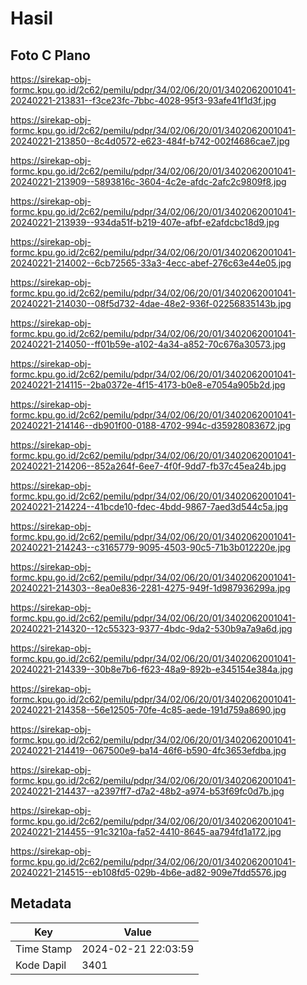 # Hasil

## Foto C Plano

https://sirekap-obj-formc.kpu.go.id/2c62/pemilu/pdpr/34/02/06/20/01/3402062001041-20240221-213831--f3ce23fc-7bbc-4028-95f3-93afe41f1d3f.jpg

https://sirekap-obj-formc.kpu.go.id/2c62/pemilu/pdpr/34/02/06/20/01/3402062001041-20240221-213850--8c4d0572-e623-484f-b742-002f4686cae7.jpg

https://sirekap-obj-formc.kpu.go.id/2c62/pemilu/pdpr/34/02/06/20/01/3402062001041-20240221-213909--5893816c-3604-4c2e-afdc-2afc2c9809f8.jpg

https://sirekap-obj-formc.kpu.go.id/2c62/pemilu/pdpr/34/02/06/20/01/3402062001041-20240221-213939--934da51f-b219-407e-afbf-e2afdcbc18d9.jpg

https://sirekap-obj-formc.kpu.go.id/2c62/pemilu/pdpr/34/02/06/20/01/3402062001041-20240221-214002--6cb72565-33a3-4ecc-abef-276c63e44e05.jpg

https://sirekap-obj-formc.kpu.go.id/2c62/pemilu/pdpr/34/02/06/20/01/3402062001041-20240221-214030--08f5d732-4dae-48e2-936f-02256835143b.jpg

https://sirekap-obj-formc.kpu.go.id/2c62/pemilu/pdpr/34/02/06/20/01/3402062001041-20240221-214050--ff01b59e-a102-4a34-a852-70c676a30573.jpg

https://sirekap-obj-formc.kpu.go.id/2c62/pemilu/pdpr/34/02/06/20/01/3402062001041-20240221-214115--2ba0372e-4f15-4173-b0e8-e7054a905b2d.jpg

https://sirekap-obj-formc.kpu.go.id/2c62/pemilu/pdpr/34/02/06/20/01/3402062001041-20240221-214146--db901f00-0188-4702-994c-d35928083672.jpg

https://sirekap-obj-formc.kpu.go.id/2c62/pemilu/pdpr/34/02/06/20/01/3402062001041-20240221-214206--852a264f-6ee7-4f0f-9dd7-fb37c45ea24b.jpg

https://sirekap-obj-formc.kpu.go.id/2c62/pemilu/pdpr/34/02/06/20/01/3402062001041-20240221-214224--41bcde10-fdec-4bdd-9867-7aed3d544c5a.jpg

https://sirekap-obj-formc.kpu.go.id/2c62/pemilu/pdpr/34/02/06/20/01/3402062001041-20240221-214243--c3165779-9095-4503-90c5-71b3b012220e.jpg

https://sirekap-obj-formc.kpu.go.id/2c62/pemilu/pdpr/34/02/06/20/01/3402062001041-20240221-214303--8ea0e836-2281-4275-949f-1d987936299a.jpg

https://sirekap-obj-formc.kpu.go.id/2c62/pemilu/pdpr/34/02/06/20/01/3402062001041-20240221-214320--12c55323-9377-4bdc-9da2-530b9a7a9a6d.jpg

https://sirekap-obj-formc.kpu.go.id/2c62/pemilu/pdpr/34/02/06/20/01/3402062001041-20240221-214339--30b8e7b6-f623-48a9-892b-e345154e384a.jpg

https://sirekap-obj-formc.kpu.go.id/2c62/pemilu/pdpr/34/02/06/20/01/3402062001041-20240221-214358--56e12505-70fe-4c85-aede-191d759a8690.jpg

https://sirekap-obj-formc.kpu.go.id/2c62/pemilu/pdpr/34/02/06/20/01/3402062001041-20240221-214419--067500e9-ba14-46f6-b590-4fc3653efdba.jpg

https://sirekap-obj-formc.kpu.go.id/2c62/pemilu/pdpr/34/02/06/20/01/3402062001041-20240221-214437--a2397ff7-d7a2-48b2-a974-b53f69fc0d7b.jpg

https://sirekap-obj-formc.kpu.go.id/2c62/pemilu/pdpr/34/02/06/20/01/3402062001041-20240221-214455--91c3210a-fa52-4410-8645-aa794fd1a172.jpg

https://sirekap-obj-formc.kpu.go.id/2c62/pemilu/pdpr/34/02/06/20/01/3402062001041-20240221-214515--eb108fd5-029b-4b6e-ad82-909e7fdd5576.jpg


## Metadata

| Key        | Value               |
| ---------- | ------------------- |
| Time Stamp | 2024-02-21 22:03:59 |
| Kode Dapil | 3401                |



